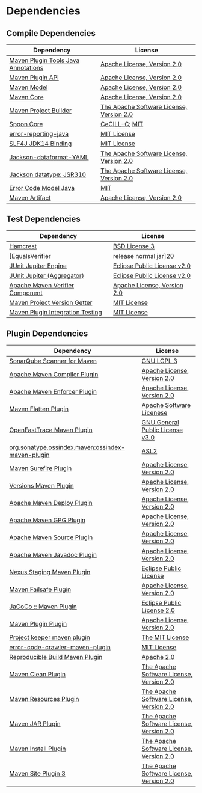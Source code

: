 <!-- @formatter:off -->
# Dependencies

## Compile Dependencies

| Dependency                               | License                                       |
| ---------------------------------------- | --------------------------------------------- |
| [Maven Plugin Tools Java Annotations][0] | [Apache License, Version 2.0][1]              |
| [Maven Plugin API][2]                    | [Apache License, Version 2.0][1]              |
| [Maven Model][3]                         | [Apache License, Version 2.0][1]              |
| [Maven Core][4]                          | [Apache License, Version 2.0][1]              |
| [Maven Project Builder][5]               | [The Apache Software License, Version 2.0][6] |
| [Spoon Core][7]                          | [CeCILL-C][8]; [MIT][9]                       |
| [error-reporting-java][10]               | [MIT License][11]                             |
| [SLF4J JDK14 Binding][12]                | [MIT License][13]                             |
| [Jackson-dataformat-YAML][14]            | [The Apache Software License, Version 2.0][1] |
| [Jackson datatype: JSR310][15]           | [The Apache Software License, Version 2.0][6] |
| [Error Code Model Java][16]              | [MIT][9]                                      |
| [Maven Artifact][17]                     | [Apache License, Version 2.0][1]              |

## Test Dependencies

| Dependency                                | License                           |
| ----------------------------------------- | --------------------------------- |
| [Hamcrest][18]                            | [BSD License 3][19]               |
| [EqualsVerifier | release normal jar][20] | [Apache License, Version 2.0][1]  |
| [JUnit Jupiter Engine][21]                | [Eclipse Public License v2.0][22] |
| [JUnit Jupiter (Aggregator)][21]          | [Eclipse Public License v2.0][22] |
| [Apache Maven Verifier Component][23]     | [Apache License, Version 2.0][1]  |
| [Maven Project Version Getter][24]        | [MIT License][25]                 |
| [Maven Plugin Integration Testing][26]    | [MIT License][27]                 |

## Plugin Dependencies

| Dependency                                              | License                                       |
| ------------------------------------------------------- | --------------------------------------------- |
| [SonarQube Scanner for Maven][28]                       | [GNU LGPL 3][29]                              |
| [Apache Maven Compiler Plugin][30]                      | [Apache License, Version 2.0][1]              |
| [Apache Maven Enforcer Plugin][31]                      | [Apache License, Version 2.0][1]              |
| [Maven Flatten Plugin][32]                              | [Apache Software Licenese][6]                 |
| [OpenFastTrace Maven Plugin][33]                        | [GNU General Public License v3.0][34]         |
| [org.sonatype.ossindex.maven:ossindex-maven-plugin][35] | [ASL2][6]                                     |
| [Maven Surefire Plugin][36]                             | [Apache License, Version 2.0][1]              |
| [Versions Maven Plugin][37]                             | [Apache License, Version 2.0][1]              |
| [Apache Maven Deploy Plugin][38]                        | [Apache License, Version 2.0][1]              |
| [Apache Maven GPG Plugin][39]                           | [Apache License, Version 2.0][1]              |
| [Apache Maven Source Plugin][40]                        | [Apache License, Version 2.0][1]              |
| [Apache Maven Javadoc Plugin][41]                       | [Apache License, Version 2.0][1]              |
| [Nexus Staging Maven Plugin][42]                        | [Eclipse Public License][43]                  |
| [Maven Failsafe Plugin][44]                             | [Apache License, Version 2.0][1]              |
| [JaCoCo :: Maven Plugin][45]                            | [Eclipse Public License 2.0][46]              |
| [Maven Plugin Plugin][47]                               | [Apache License, Version 2.0][1]              |
| [Project keeper maven plugin][48]                       | [The MIT License][49]                         |
| [error-code-crawler-maven-plugin][50]                   | [MIT License][51]                             |
| [Reproducible Build Maven Plugin][52]                   | [Apache 2.0][6]                               |
| [Maven Clean Plugin][53]                                | [The Apache Software License, Version 2.0][6] |
| [Maven Resources Plugin][54]                            | [The Apache Software License, Version 2.0][6] |
| [Maven JAR Plugin][55]                                  | [The Apache Software License, Version 2.0][6] |
| [Maven Install Plugin][56]                              | [The Apache Software License, Version 2.0][6] |
| [Maven Site Plugin 3][57]                               | [The Apache Software License, Version 2.0][6] |

[0]: https://maven.apache.org/plugin-tools/maven-plugin-annotations
[1]: https://www.apache.org/licenses/LICENSE-2.0.txt
[2]: https://maven.apache.org/ref/3.8.7/maven-plugin-api/
[3]: https://maven.apache.org/ref/3.8.7/maven-model/
[4]: https://maven.apache.org/ref/3.8.7/maven-core/
[5]: http://maven.apache.org/
[6]: http://www.apache.org/licenses/LICENSE-2.0.txt
[7]: http://spoon.gforge.inria.fr/
[8]: https://cecill.info/licences/Licence_CeCILL-C_V1-en.txt
[9]: https://opensource.org/licenses/MIT
[10]: https://github.com/exasol/error-reporting-java/
[11]: https://github.com/exasol/error-reporting-java/blob/main/LICENSE
[12]: http://www.slf4j.org
[13]: http://www.opensource.org/licenses/mit-license.php
[14]: https://github.com/FasterXML/jackson-dataformats-text
[15]: https://github.com/FasterXML/jackson-modules-java8/
[16]: https://github.com/exasol/error-code-model-java/
[17]: https://maven.apache.org/ref/3.8.7/maven-artifact/
[18]: http://hamcrest.org/JavaHamcrest/
[19]: http://opensource.org/licenses/BSD-3-Clause
[20]: https://www.jqno.nl/equalsverifier
[21]: https://junit.org/junit5/
[22]: https://www.eclipse.org/legal/epl-v20.html
[23]: https://maven.apache.org/shared/maven-verifier/
[24]: https://github.com/exasol/maven-project-version-getter/
[25]: https://github.com/exasol/maven-project-version-getter/blob/main/LICENSE
[26]: https://github.com/exasol/maven-plugin-integration-testing/
[27]: https://github.com/exasol/maven-plugin-integration-testing/blob/main/LICENSE
[28]: http://sonarsource.github.io/sonar-scanner-maven/
[29]: http://www.gnu.org/licenses/lgpl.txt
[30]: https://maven.apache.org/plugins/maven-compiler-plugin/
[31]: https://maven.apache.org/enforcer/maven-enforcer-plugin/
[32]: https://www.mojohaus.org/flatten-maven-plugin/
[33]: https://github.com/itsallcode/openfasttrace-maven-plugin
[34]: https://www.gnu.org/licenses/gpl-3.0.html
[35]: https://sonatype.github.io/ossindex-maven/maven-plugin/
[36]: https://maven.apache.org/surefire/maven-surefire-plugin/
[37]: http://www.mojohaus.org/versions-maven-plugin/
[38]: https://maven.apache.org/plugins/maven-deploy-plugin/
[39]: https://maven.apache.org/plugins/maven-gpg-plugin/
[40]: https://maven.apache.org/plugins/maven-source-plugin/
[41]: https://maven.apache.org/plugins/maven-javadoc-plugin/
[42]: http://www.sonatype.com/public-parent/nexus-maven-plugins/nexus-staging/nexus-staging-maven-plugin/
[43]: http://www.eclipse.org/legal/epl-v10.html
[44]: https://maven.apache.org/surefire/maven-failsafe-plugin/
[45]: https://www.jacoco.org/jacoco/trunk/doc/maven.html
[46]: https://www.eclipse.org/legal/epl-2.0/
[47]: https://maven.apache.org/plugin-tools/maven-plugin-plugin
[48]: https://github.com/exasol/project-keeper/
[49]: https://github.com/exasol/project-keeper/blob/main/LICENSE
[50]: https://github.com/exasol/error-code-crawler-maven-plugin/
[51]: https://github.com/exasol/error-code-crawler-maven-plugin/blob/main/LICENSE
[52]: http://zlika.github.io/reproducible-build-maven-plugin
[53]: http://maven.apache.org/plugins/maven-clean-plugin/
[54]: http://maven.apache.org/plugins/maven-resources-plugin/
[55]: http://maven.apache.org/plugins/maven-jar-plugin/
[56]: http://maven.apache.org/plugins/maven-install-plugin/
[57]: http://maven.apache.org/plugins/maven-site-plugin/

